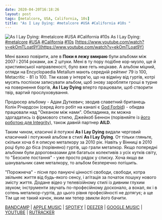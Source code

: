 ```yaml
---
date: 2020-04-20T16:18:26
layout: post
tags: [metalcore, USA, California, 10s]
title: "As I Lay Dying: #metalcore #USA #California #10s "
---
```

![As I Lay Dying: #metalcore #USA #California #10s ](https://i.ytimg.com/vi/ekOmTLoat9Y/maxresdefault.jpg)
As I Lay Dying: [#metalcore](/tags/#metalcore) [#USA](/tags/#USA) [#California](/tags/#California) [#10s](/tags/#10s) [https://www.youtube.com/watch?v=ekOmTLoat9Y](https://www.youtube.com/watch?v=ekOmTLoat9Y)

Мені важко повірити, але в **Поки я лежу вмираю** були альбоми між 2007 і 2014 роками, аж 2 штуки. Мені в ту пору подібне кор-музло, ще й християнської направленості, було вже геть нецікаве. А альбом міцний, огляди на Encyclopaedia Metallum мають середній рейтинг 79 із 100, Metacritic - 81 із 100. Тім казав у інтерв&#39;ю, що на відміну від гуртів, котрі мусять поспіхом записувати альбом, щоб знову заробляти гроші в турне на повернення боргів, **As I Lay Dying** вперто працювали, щоб створити твір, вартий прослуховування.

Продюсер альбому - Адам Дуткевич; зводив славетний британець Колін Річардсон (серед його робіт на каналі є [God Forbid](https://t.me/vast_space_unexplored/3089)) - обидва працювали над  &quot;Океаном між нами&quot;. Обкладинка, як можна здогадатись із фірмового стилю, Джейкоб Беннон (порівняйте із [його роботою для Integrity](https://t.me/vast_space_unexplored/3068)), також давній партнер **AILD**.

Таким чином, класичні й потужні **As I Lay Dying** видали черговий класичний і потужний альбом в стилі **As I Lay Dying**. От тільки гляньте, скільки хоча б я описую металкору за 2010 рік. Навіть у Вінниці в 2010 році було до біса (порівняно) гуртів, що грали металкор. Якщо попередні альбоми були дороговказами для багатьох колективів з усіх кутків світу, то &quot;Безсиле постання&quot; - уже просто рядок у списку. Хоча якщо ви шанувальник саме металкору, то альбом безперечно потішить.

&quot;Порожнеча&quot; - пісня про пануючі цінності свободи, свободи, котра звільняє життя від будь-якого сенсу, і агітація за початок пошуку нового змісту життя. Додане відео у телевізійному стилі із дивним глухим звуком; інструменти звучать по-професійному досконало, а вокал, як і в сотень металкор-гуртів, до цього рівня професійності не дотягує; а ще Тім ще не такий качок, яким ми тепер звикли його бачити.

[BANDCAMP](https://asilaydying.bandcamp.com/album/the-powerless-rise) | [APPLE MUSIC](https://music.apple.com/ru/album/the-powerless-rise/366245095) | [SPOTIFY](https://open.spotify.com/album/4vJxMmzmQsm0lvVo8QF6Lk) | [DEEZER](https://www.deezer.com/en/album/6959164) | [GOOGLE MUSIC](https://play.google.com/music/m/B3la5hfo4sncxkwze6auiipbute?t=The_Powerless_Rise_-_As_I_Lay_Dying) | [YOUTUBE](https://www.youtube.com/playlist?list=OLAK5uy_lWIdS5IBEvPSdIqQ3mpTgHcSm9GYSnqOA) | [RUTRACKER](https://rutracker.org/forum/viewtopic.php?t=4214731)
